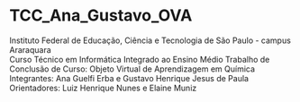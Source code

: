 # TCC_Ana_Gustavo_OVA
Instituto Federal de Educação, Ciência e Tecnologia de São Paulo - campus Araraquara<br/>
Curso Técnico em Informática Integrado ao Ensino Médio
Trabalho de Conclusão de Curso: Objeto Virtual de Aprendizagem em Química
Integrantes: Ana Guelfi Erba e Gustavo Henrique Jesus de Paula
Orientadores: Luiz Henrique Nunes e Elaine Muniz
